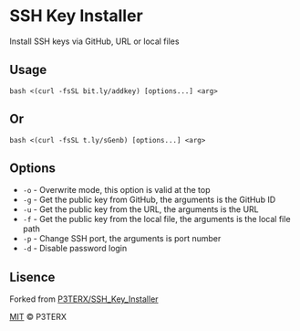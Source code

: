 # SSH Key Installer


Install SSH keys via GitHub, URL or local files



## Usage

```
bash <(curl -fsSL bit.ly/addkey) [options...] <arg>
```
## Or

```
bash <(curl -fsSL t.ly/sGenb) [options...] <arg>
```


## Options

* `-o` - Overwrite mode, this option is valid at the top
* `-g` - Get the public key from GitHub, the arguments is the GitHub ID
* `-u` - Get the public key from the URL, the arguments is the URL
* `-f` - Get the public key from the local file, the arguments is the local file path
* `-p` - Change SSH port, the arguments is port number
* `-d` - Disable password login

## Lisence
Forked from [P3TERX/SSH_Key_Installer](https://github.com/P3TERX/SSH_Key_Installer)

[MIT](https://github.com/P3TERX/SSH_Key_Installer/blob/master/LICENSE) © P3TERX
